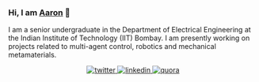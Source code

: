 ### Hi, I am [Aaron](https://sites.google.com/view/aaronjs/) 👋

<!--
**aaronjohnsabu1999/aaronjohnsabu1999** is a ✨ _special_ ✨ repository because its `README.md` (this file) appears on your GitHub profile.

Here are some ideas to get you started:

- 🔭 I’m currently working on ...
- 🌱 I’m currently learning ...
- 👯 I’m looking to collaborate on ...
- 🤔 I’m looking for help with ...
- 💬 Ask me about ...
- 📫 How to reach me: ...
- 😄 Pronouns: ...
- ⚡ Fun fact: ...
-->

I am a senior undergraduate in the Department of Electrical Engineering at the Indian Institute of Technology (IIT) Bombay. I am presently working on projects related to multi-agent control, robotics and mechanical metamaterials.  

<div align="center">
<a href="https://twitter.com/AaronJS_Thevel" target="_blank">
<img src=https://img.shields.io/badge/twitter-%2300acee.svg?&style=for-the-badge&logo=twitter&logoColor=white&labelColor=00acee&color=00acee alt=twitter style="margin-bottom: 5px;" />
</a>
<a href="https://www.linkedin.com/in/aaron-john-sabu/" target="_blank">
<img src=https://img.shields.io/badge/linkedin-%231E77B5.svg?&style=for-the-badge&logo=linkedin&logoColor=white&labelColor=0e76a8&color=0e76a8  alt=linkedin style="margin-bottom: 5px;" />
</a>
<a href="https://www.quora.com/profile/Aaron-John-Sabu" target="_blank">
<img src=https://img.shields.io/badge/quora-%2300acee.svg?&style=for-the-badge&logo=quora&logoColor=white&labelColor=a82400&color=a82400 alt=quora style="margin-bottom: 5px;" />
</a>
</div>
